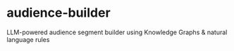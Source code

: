 # audience-builder
LLM-powered audience segment builder using Knowledge Graphs &amp; natural language rules
